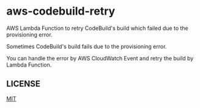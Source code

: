 # aws-codebuild-retry

AWS Lambda Function to retry CodeBuild's build which failed due to the provisioning error.

Sometimes CodeBuild's build fails due to the provisioning error.

You can handle the error by AWS CloudWatch Event and retry the build by Lambda Function.

## LICENSE

[MIT](LICENSE)
